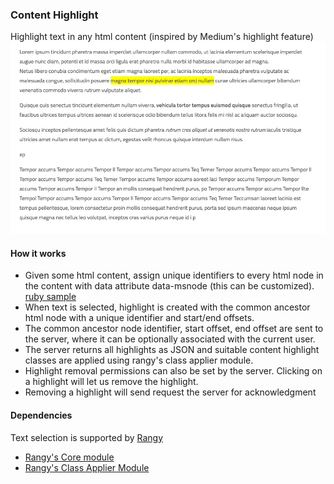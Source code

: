 ### Content Highlight
Highlight text in any html content (inspired by Medium's highlight feature)
![How it works](./sample.gif)


#### How it works
* Given some html content, assign unique identifiers to every html node in the content with data attribute data-msnode (this can be customized). [ruby sample](./lib/content.rb)
* When text is selected, highlight is created with the common ancestor html node with a unique identifier and start/end offsets.
* The common ancestor node identifier, start offset, end offset are sent to the server, where it can be optionally associated with the current user.
* The server returns all highlights as JSON and suitable content highlight classes are applied using rangy's class applier module.
* Highlight removal permissions can also be set by the server. Clicking on a highlight will let us remove the highlight.
* Removing a highlight will send request the server for acknowledgment


#### Dependencies
Text selection is supported by [Rangy](https://www.github.com/timdown/rangy)
* [Rangy's Core module](https://github.com/timdown/rangy/blob/master/src/core/core.js)
* [Rangy's Class Applier Module](https://github.com/timdown/rangy/blob/master/src/modules/rangy-classapplier.js)
